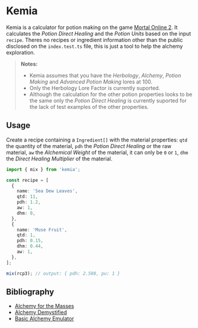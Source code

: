 # Kemia

Kemia is a calculator for potion making on the game [Mortal Online 2](https://www.mortalonline2.com/). It calculates the *Potion Direct Healing* and the *Potion Units* based on the input `recipe`. Theres no recipes or ingredient information other than the public disclosed on the `index.test.ts` file, this is just a tool to help the alchemy exploration.

> **Notes:**
> - Kemia assumes that you have the *Herbology*, *Alchemy*, *Potion Making* and *Advanced Potion Making* lores at 100.
> - Only the Herbology Lore Factor is currently suported.
> - Although the calculation for the other potion properties looks to be the same only the *Potion Direct Healing* is currently suported for the lack of test examples of the other properties.

## Usage

Create a recipe containing a `Ingredient[]` with the material properties:
`qtd` the quantity of the material, 
`pdh` the *Potion Direct Healing* or the raw material,
`aw` the *Alchemical Weight* of the material, it can only be `0` or `1`,
`dhm` the *Direct Healing Multiplier* of the material.

```ts
import { mix } from 'kemia';

const recipe = [
  {
    name: 'Sea Dew Leaves',
    qtd: 11,
    pdh: 1.2,
    aw: 1,
    dhm: 0,
  },
  {
    name: 'Muse Fruit',
    qtd: 1,
    pdh: 0.15,
    dhm: 0.44,
    aw: 1,
  },
];

mix(rcp3); // output: { pdh: 2.508, pu: 1 }

```

## Bibliography

- [Alchemy for the Masses](https://www.starvault.se/mortalforums/threads/alchemy-for-the-masses.91285/)
- [Alchemy Demystified](https://mortalonline2.com/forums/threads/alchemy-demystified.3348/)
- [Basic Alchemy Emulator](https://www.mortalonlinemap.info/emulator/alchemy.php)

